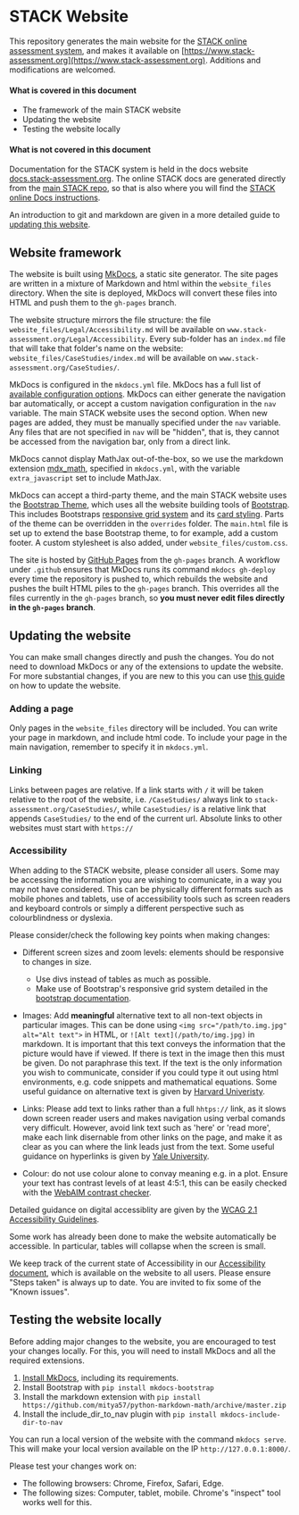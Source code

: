 # STACK Website

This repository generates the main website for the [STACK online assessment system](https://github.com/maths/moodle-qtype_stack), and makes it available on [https://www.stack-assessment.org](https://www.stack-assessment.org). Additions and modifications are welcomed.

#### What is covered in this document

* The framework of the main STACK website
* Updating the website
* Testing the website locally

#### What is not covered in this document

Documentation for the STACK system is held in the docs website [docs.stack-assessment.org](https://docs.stack-assessment.org). The online STACK docs are generated directly from the [main STACK repo](https://github.com/maths/moodle-qtype_stack), so that is also where you will find the [STACK online Docs instructions](https://github.com/maths/moodle-qtype_stack/blob/master/doc/en/Developer/Website.md).

An introduction to git and markdown are given in a more detailed guide to [updating this website](WebsiteDocs/WebsiteUpdates/).

## Website framework

The website is built using [MkDocs](https://www.mkdocs.org/), a static site generator. The site pages are written in a mixture of Markdown and html within the `website_files` directory. When the site is deployed, MkDocs will convert these files into HTML and push them to the `gh-pages` branch.

The website structure mirrors the file structure: the file `website_files/Legal/Accessibility.md` will be available on `www.stack-assessment.org/Legal/Accessibility`. Every sub-folder has an `index.md` file that will take that folder's name on the website: `website_files/CaseStudies/index.md` will be available on `www.stack-assessment.org/CaseStudies/`.

MkDocs is configured in the `mkdocs.yml` file. MkDocs has a full list of [available configuration options](https://www.mkdocs.org/user-guide/configuration/). MkDocs can either generate the navigation bar automatically, or accept a custom navigation configuration in the `nav` variable. The main STACK website uses the second option. When new pages are added, they must be manually specified under the `nav` variable. Any files that are not specified in `nav` will be "hidden", that is, they cannot be accessed from the navigation bar, only from a direct link.

MkDocs cannot display MathJax out-of-the-box, so we use the markdown extension [mdx_math](https://github.com/mitya57/python-markdown-math), specified in `mkdocs.yml`, with the variable `extra_javascript` set to include MathJax.

MkDocs can accept a third-party theme, and the main STACK website uses the [Bootstrap Theme](https://github.com/mkdocs/mkdocs-bootstrap), which uses all the website building tools of [Bootstrap](https://getbootstrap.com/docs/4.0/getting-started/introduction/). This includes Bootstraps [responsive grid system](https://getbootstrap.com/docs/4.0/layout/grid/) and its [card styling](https://getbootstrap.com/docs/4.0/components/card/). Parts of the theme can be overridden in the `overrides` folder. The `main.html` file is set up to extend the base Bootstrap theme, to for example, add a custom footer. A custom stylesheet is also added, under `website_files/custom.css`.

The site is hosted by [GitHub Pages](https://pages.github.com/) from the `gh-pages` branch. A workflow under `.github` ensures that MkDocs runs its command `mkdocs gh-deploy` every time the repository is pushed to, which rebuilds the website and pushes the built HTML piles to the `gh-pages` branch. This overrides all the files currently in the `gh-pages` branch, so **you must never edit files directly in the `gh-pages` branch**.

## Updating the website

You can make small changes directly and push the changes. You do not need to download MkDocs or any of the extensions to update the website. For more substantial changes, if you are new to this you can use [this guide](/website_files/WebsiteDocs/WebsiteUpdates.md) on how to update the website.

### Adding a page

Only pages in the `website_files` directory will be included. You can write your page in markdown, and include html code. To include your page in the main navigation, remember to specify it in `mkdocs.yml`.

### Linking

Links between pages are relative. If a link starts with `/` it will be taken relative to the root of the website, i.e. `/CaseStudies/` always link to `stack-assessment.org/CaseStudies/`, while `CaseStudies/` is a relative link that appends `CaseStudies/` to the end of the current url. Absolute links to other websites must start with `https://`

### Accessibility

When adding to the STACK website, please consider all users. Some may be accessing the information you are wishing to comunicate, in a way you may not have considered. This can be physically different formats such as mobile phones and tablets, use of accessibility tools such as screen readers and keyboard controls or simply a different perspective such as colourblindness or dyslexia.

Please consider/check the following key points when making changes:

 -  Different screen sizes and zoom levels: elements should be responsive to changes in size. 
    - Use divs instead of tables as much as possible.
    - Make use of Bootstrap's responsive grid system detailed in the [bootstrap documentation](https://getbootstrap.com/docs/4.0/layout/grid/).

 - Images: Add **meaningful** alternative text to all non-text objects in particular images. This can be done using `<img src="/path/to.img.jpg" alt="Alt text">` in HTML, or `![Alt text](/path/to/img.jpg)` in markdown. It is important that this text conveys the information that the 
picture would have if viewed. If there is text in the image then this 
must be given. Do not paraphrase this text. If the text is the only information you wish to communicate, consider if you could type it out using html environments, e.g. code snippets and mathematical equations. Some useful
guidance on alternative text is given by [Harvard Univeristy](https://accessibility.huit.harvard.edu/describe-content-images).

- Links: Please add text to links rather than a full `hhtps://` link, as it slows down screen reader users and makes navigation using verbal comands very difficult. However, avoid link text such as 'here' or 'read more', make each link disernable from other links on the page, and make it as clear as you can where the link leads just from the text. Some useful guidance on hyperlinks is given by [Yale University](https://usability.yale.edu/web-accessibility/articles/links).
  
- Colour: do not use colour alone to convay meaning e.g. in a plot. Ensure your text has contrast levels of at least 4:5:1, this can be easily checked with the [WebAIM contrast checker](https://webaim.org/resources/contrastchecker/). 

 Detailed guidance on digital accessiblity are given by the [WCAG 2.1 Accessibility Guidelines](https://www.w3.org/TR/WCAG21/). 
 


Some work has already been done to make the website automatically be accessible. In particular, tables will collapse when the screen is small.

We keep track of the current state of Accessibility in our [Accessibility document](/website_files/Legal/Accessibility.md), which is available on the website to all users. Please ensure "Steps taken" is always up to date. You are invited to fix some of the "Known issues".

## Testing the website locally

Before adding major changes to the website, you are encouraged to test your changes locally. For this, you will need to install MkDocs and all the required extensions.

1. [Install MkDocs](https://www.mkdocs.org/), including its requirements.
2. Install Bootstrap with `pip install mkdocs-bootstrap`
3. Install the markdown extension with `pip install https://github.com/mitya57/python-markdown-math/archive/master.zip`
4. Install the include_dir_to_nav plugin with `pip install mkdocs-include-dir-to-nav`

You can run a local version of the website with the command `mkdocs serve`. This will make your local version available on the IP `http://127.0.0.1:8000/`.

Please test your changes work on:

- The following browsers: Chrome, Firefox, Safari, Edge.
- The following sizes: Computer, tablet, mobile. Chrome's "inspect" tool works well for this.

